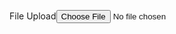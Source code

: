 <span>File Upload<input type="file"
       id="photo" name="photo"
       accept="image/png, image/jpeg"></span>
